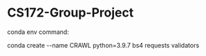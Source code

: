 # CS172-Group-Project
conda env command:

conda create --name CRAWL python=3.9.7 bs4 requests validators
